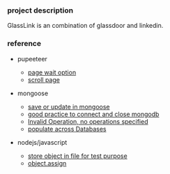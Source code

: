 ### project description
GlassLink is an combination of glassdoor and linkedin.

### reference
- pupeeteer
    - [page wait option](https://github.com/GoogleChrome/puppeteer/blob/master/docs/api.md#pagegotourl-options)
    - [scroll page](https://github.com/GoogleChrome/puppeteer/issues/305)
    
- mongoose
    - [save or update in mongoose](https://stackoverflow.com/questions/44287531/save-or-update-mongoose)
    - [good practice to connect and close mongodb](https://gist.github.com/blairvanderhoof/4221553)
    - [Invalid Operation, no operations specified](https://github.com/toymachiner62/node-mongo-seeds/issues/6)
    - [populate across Databases](http://mongoosejs.com/docs/populate.html#deep-populate)

- nodejs/javascript
    - [store object in file for test purpose](https://www.npmjs.com/package/pickle)
    - [object.assign](https://developer.mozilla.org/zh-CN/docs/Web/JavaScript/Reference/Global_Objects/Object/assign)

